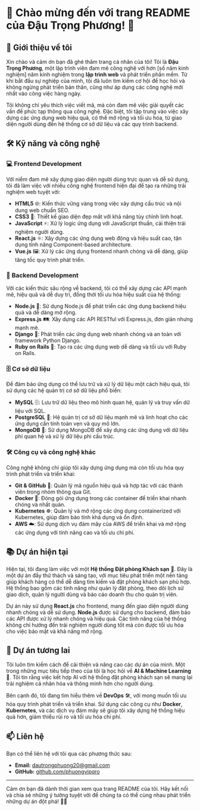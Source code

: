 # 🌟 Chào mừng đến với trang README của Đậu Trọng Phương! 🌟

## 👋 Giới thiệu về tôi

Xin chào và cảm ơn bạn đã ghé thăm trang cá nhân của tôi! Tôi là **Đậu Trọng Phương**, một lập trình viên đam mê công nghệ với hơn [số năm kinh nghiệm] năm kinh nghiệm trong **lập trình web** và phát triển phần mềm. Từ khi bắt đầu sự nghiệp của mình, tôi đã luôn tìm kiếm cơ hội để học hỏi và không ngừng phát triển bản thân, cũng như áp dụng các công nghệ mới nhất vào công việc hàng ngày.

Tôi không chỉ yêu thích việc viết mã, mà còn đam mê việc giải quyết các vấn đề phức tạp thông qua công nghệ. Đặc biệt, tôi tập trung vào việc xây dựng các ứng dụng web hiệu quả, có thể mở rộng và tối ưu hóa, từ giao diện người dùng đến hệ thống cơ sở dữ liệu và các quy trình backend.

## 🛠️ Kỹ năng và công nghệ

### 💻 **Frontend Development**
Với niềm đam mê xây dựng giao diện người dùng trực quan và dễ sử dụng, tôi đã làm việc với nhiều công nghệ frontend hiện đại để tạo ra những trải nghiệm web tuyệt vời:
- **HTML5** 🌐: Kiến thức vững vàng trong việc xây dựng cấu trúc và nội dung web chuẩn SEO.
- **CSS3** 🎨: Thiết kế giao diện đẹp mắt với khả năng tùy chỉnh linh hoạt.
- **JavaScript** ⚡: Xử lý logic ứng dụng với JavaScript thuần, cải thiện trải nghiệm người dùng.
- **React.js** ⚛️: Xây dựng các ứng dụng web động và hiệu suất cao, tận dụng tính năng Component-based architecture.
- **Vue.js** 🖼️: Xử lý các ứng dụng frontend nhanh chóng và dễ dàng, giúp tăng tốc quy trình phát triển.

### 🚀 **Backend Development**
Với các kiến thức sâu rộng về backend, tôi có thể xây dựng các API mạnh mẽ, hiệu quả và dễ duy trì, đồng thời tối ưu hóa hiệu suất của hệ thống:
- **Node.js** 🚀: Sử dụng Node.js để phát triển các ứng dụng backend hiệu quả và dễ dàng mở rộng.
- **Express.js** 🛤️: Xây dựng các API RESTful với Express.js, đơn giản nhưng mạnh mẽ.
- **Django** 🐍: Phát triển các ứng dụng web nhanh chóng và an toàn với framework Python Django.
- **Ruby on Rails** 💎: Tạo ra các ứng dụng web dễ dàng và tối ưu với Ruby on Rails.

### 🗄️ **Cơ sở dữ liệu**
Để đảm bảo ứng dụng có thể lưu trữ và xử lý dữ liệu một cách hiệu quả, tôi sử dụng các hệ quản trị cơ sở dữ liệu phổ biến:
- **MySQL** 🗄️: Lưu trữ dữ liệu theo mô hình quan hệ, quản lý và truy vấn dữ liệu với SQL.
- **PostgreSQL** 🐘: Hệ quản trị cơ sở dữ liệu mạnh mẽ và linh hoạt cho các ứng dụng cần tính toàn vẹn và quy mô lớn.
- **MongoDB** 🍃: Sử dụng MongoDB để xây dựng các ứng dụng với dữ liệu phi quan hệ và xử lý dữ liệu phi cấu trúc.

### 🛠️ **Công cụ và công nghệ khác**
Công nghệ không chỉ giúp tôi xây dựng ứng dụng mà còn tối ưu hóa quy trình phát triển và triển khai:
- **Git & GitHub** 🐙: Quản lý mã nguồn hiệu quả và hợp tác với các thành viên trong nhóm thông qua Git.
- **Docker** 🐳: Đóng gói ứng dụng trong các container để triển khai nhanh chóng và nhất quán.
- **Kubernetes** ☸️: Quản lý và mở rộng các ứng dụng containerized với Kubernetes, giúp đảm bảo tính khả dụng và ổn định.
- **AWS** ☁️: Sử dụng dịch vụ đám mây của AWS để triển khai và mở rộng các ứng dụng với tính năng cao và tối ưu chi phí.

## 📚 Dự án hiện tại

Hiện tại, tôi đang làm việc với một **Hệ thống Đặt phòng Khách sạn** 🏨. Đây là một dự án đầy thử thách và sáng tạo, với mục tiêu phát triển một nền tảng giúp khách hàng có thể dễ dàng tìm kiếm và đặt phòng khách sạn phù hợp. Hệ thống bao gồm các tính năng như quản lý đặt phòng, theo dõi lịch sử giao dịch, quản lý người dùng và báo cáo doanh thu cho quản trị viên.

Dự án này sử dụng **React.js** cho frontend, mang đến giao diện người dùng nhanh chóng và dễ sử dụng. **Node.js** được sử dụng cho backend, đảm bảo các API được xử lý nhanh chóng và hiệu quả. Các tính năng của hệ thống không chỉ hướng đến trải nghiệm người dùng tốt mà còn được tối ưu hóa cho việc bảo mật và khả năng mở rộng.

## 🚀 Dự án tương lai

Tôi luôn tìm kiếm cách để cải thiện và nâng cao các dự án của mình. Một trong những mục tiêu tiếp theo của tôi là học hỏi về **AI & Machine Learning** 🤖. Tôi tin rằng việc kết hợp AI với hệ thống đặt phòng khách sạn sẽ mang lại trải nghiệm cá nhân hóa và thông minh hơn cho người dùng.

Bên cạnh đó, tôi đang tìm hiểu thêm về **DevOps** 🛠️, với mong muốn tối ưu hóa quy trình phát triển và triển khai. Sử dụng các công cụ như **Docker**, **Kubernetes**, và các dịch vụ đám mây sẽ giúp tôi xây dựng hệ thống hiệu quả hơn, giảm thiểu rủi ro và tối ưu hóa chi phí.

## 📫 Liên hệ

Bạn có thể liên hệ với tôi qua các phương thức sau:
- **Email:** [dautrongphuong20@gmail.com](mailto:dautrongphuong20@gmail.com)  
- **GitHub:** [github.com/phuongvipqro](https://github.com/phuongvipqro)

---

Cảm ơn bạn đã dành thời gian xem qua trang README của tôi. Hãy kết nối và chia sẻ những ý tưởng tuyệt vời để chúng ta có thể cùng nhau phát triển những dự án đột phá! 🚀✨

